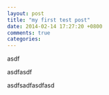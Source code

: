 ```yaml
---
layout: post
title: "my first test post"
date: 2014-02-14 17:27:20 +0800
comments: true
categories: 
---
```

asdf

asdfasdf

asdfsadfasdfasd